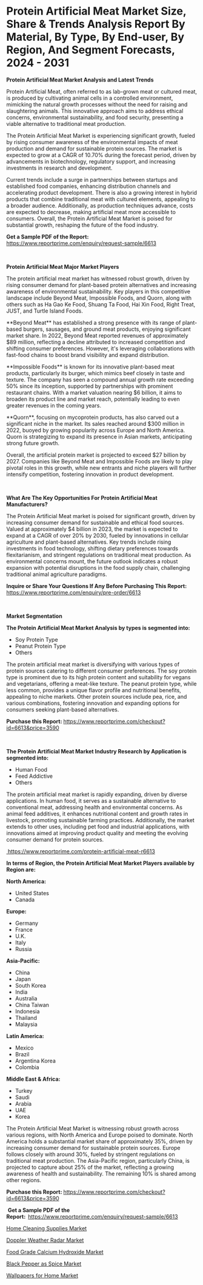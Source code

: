 <p><h1>Protein Artificial Meat Market Size, Share & Trends Analysis Report By Material, By Type, By End-user, By Region, And Segment Forecasts, 2024 - 2031</h1></p><p><strong>Protein Artificial Meat Market Analysis and Latest Trends</strong></p>
<p><p>Protein Artificial Meat, often referred to as lab-grown meat or cultured meat, is produced by cultivating animal cells in a controlled environment, mimicking the natural growth processes without the need for raising and slaughtering animals. This innovative approach aims to address ethical concerns, environmental sustainability, and food security, presenting a viable alternative to traditional meat production.</p><p>The Protein Artificial Meat Market is experiencing significant growth, fueled by rising consumer awareness of the environmental impacts of meat production and demand for sustainable protein sources. The market is expected to grow at a CAGR of 10.70% during the forecast period, driven by advancements in biotechnology, regulatory support, and increasing investments in research and development. </p><p>Current trends include a surge in partnerships between startups and established food companies, enhancing distribution channels and accelerating product development. There is also a growing interest in hybrid products that combine traditional meat with cultured elements, appealing to a broader audience. Additionally, as production techniques advance, costs are expected to decrease, making artificial meat more accessible to consumers. Overall, the Protein Artificial Meat Market is poised for substantial growth, reshaping the future of the food industry.</p></p>
<p><strong>Get a Sample PDF of the Report:&nbsp;</strong> <a href="https://www.reportprime.com/enquiry/request-sample/6613">https://www.reportprime.com/enquiry/request-sample/6613</a></p>
<p>&nbsp;</p>
<p><strong>Protein Artificial Meat Major Market Players</strong></p>
<p><p>The protein artificial meat market has witnessed robust growth, driven by rising consumer demand for plant-based protein alternatives and increasing awareness of environmental sustainability. Key players in this competitive landscape include Beyond Meat, Impossible Foods, and Quorn, along with others such as Ha Gao Ke Food, Shuang Ta Food, Hai Xin Food, Right Treat, JUST, and Turtle Island Foods.</p><p>**Beyond Meat** has established a strong presence with its range of plant-based burgers, sausages, and ground meat products, enjoying significant market share. In 2022, Beyond Meat reported revenues of approximately $89 million, reflecting a decline attributed to increased competition and shifting consumer preferences. However, it's leveraging collaborations with fast-food chains to boost brand visibility and expand distribution.</p><p>**Impossible Foods** is known for its innovative plant-based meat products, particularly its burger, which mimics beef closely in taste and texture. The company has seen a compound annual growth rate exceeding 50% since its inception, supported by partnerships with prominent restaurant chains. With a market valuation nearing $6 billion, it aims to broaden its product line and market reach, potentially leading to even greater revenues in the coming years.</p><p>**Quorn**, focusing on mycoprotein products, has also carved out a significant niche in the market. Its sales reached around $300 million in 2022, buoyed by growing popularity across Europe and North America. Quorn is strategizing to expand its presence in Asian markets, anticipating strong future growth.</p><p>Overall, the artificial protein market is projected to exceed $27 billion by 2027. Companies like Beyond Meat and Impossible Foods are likely to play pivotal roles in this growth, while new entrants and niche players will further intensify competition, fostering innovation in product development.</p></p>
<p>&nbsp;</p>
<p><strong>What Are The Key Opportunities For Protein Artificial Meat Manufacturers?</strong></p>
<p><p>The Protein Artificial Meat market is poised for significant growth, driven by increasing consumer demand for sustainable and ethical food sources. Valued at approximately $4 billion in 2023, the market is expected to expand at a CAGR of over 20% by 2030, fueled by innovations in cellular agriculture and plant-based alternatives. Key trends include rising investments in food technology, shifting dietary preferences towards flexitarianism, and stringent regulations on traditional meat production. As environmental concerns mount, the future outlook indicates a robust expansion with potential disruptions in the food supply chain, challenging traditional animal agriculture paradigms.</p></p>
<p><strong>Inquire or Share Your Questions If Any Before Purchasing This Report:</strong> <a href="https://www.reportprime.com/enquiry/pre-order/6613">https://www.reportprime.com/enquiry/pre-order/6613</a></p>
<p>&nbsp;</p>
<p><strong>Market Segmentation</strong></p>
<p><strong>The Protein Artificial Meat Market Analysis by types is segmented into:</strong></p>
<p><ul><li>Soy Protein Type</li><li>Peanut Protein Type</li><li>Others</li></ul></p>
<p><p>The protein artificial meat market is diversifying with various types of protein sources catering to different consumer preferences. The soy protein type is prominent due to its high protein content and suitability for vegans and vegetarians, offering a meat-like texture. The peanut protein type, while less common, provides a unique flavor profile and nutritional benefits, appealing to niche markets. Other protein sources include pea, rice, and various combinations, fostering innovation and expanding options for consumers seeking plant-based alternatives.</p></p>
<p><strong>Purchase this Report:&nbsp;</strong><a href="https://www.reportprime.com/checkout?id=6613&price=3590">https://www.reportprime.com/checkout?id=6613&price=3590</a></p>
<p>&nbsp;</p>
<p><strong>The Protein Artificial Meat Market Industry Research by Application is segmented into:</strong></p>
<p><ul><li>Human Food</li><li>Feed Addictive</li><li>Others</li></ul></p>
<p><p>The protein artificial meat market is rapidly expanding, driven by diverse applications. In human food, it serves as a sustainable alternative to conventional meat, addressing health and environmental concerns. As animal feed additives, it enhances nutritional content and growth rates in livestock, promoting sustainable farming practices. Additionally, the market extends to other uses, including pet food and industrial applications, with innovations aimed at improving product quality and meeting the evolving consumer demand for protein sources.</p></p>
<p><a href="https://www.reportprime.com/protein-artificial-meat-r6613">&nbsp;https://www.reportprime.com/protein-artificial-meat-r6613</a></p>
<p><strong>In terms of Region, the Protein Artificial Meat Market Players available by Region are:</strong></p>
<p>
    <p> <strong> North America: </strong>
        <ul>
            <li>United States</li>
            <li>Canada</li>
        </ul>
        </p> 
    <p> <strong> Europe: </strong>
        <ul>
            <li>Germany</li>
            <li>France</li>
            <li>U.K.</li>
            <li>Italy</li>
            <li>Russia</li>
        </ul>
        </p> 
    <p> <strong> Asia-Pacific: </strong>
        <ul>
            <li>China</li>
            <li>Japan</li>
            <li>South Korea</li>
            <li>India</li>
            <li>Australia</li>
            <li>China Taiwan</li>
            <li>Indonesia</li>
            <li>Thailand</li>
            <li>Malaysia</li>
        </ul>
        </p> 
    <p> <strong> Latin America: </strong>
        <ul>
            <li>Mexico</li>
            <li>Brazil</li>
            <li>Argentina Korea</li>
            <li>Colombia</li>
        </ul>
        </p> 
    <p> <strong> Middle East & Africa: </strong>
        <ul>
            <li>Turkey</li>
            <li>Saudi</li>
            <li>Arabia</li>
            <li>UAE</li>
            <li>Korea</li>
        </ul>
    </p>
    </p>
<p><p>The Protein Artificial Meat Market is witnessing robust growth across various regions, with North America and Europe poised to dominate. North America holds a substantial market share of approximately 35%, driven by increasing consumer demand for sustainable protein sources. Europe follows closely with around 30%, fueled by stringent regulations on traditional meat production. The Asia-Pacific region, particularly China, is projected to capture about 25% of the market, reflecting a growing awareness of health and sustainability. The remaining 10% is shared among other regions.</p></p>
<p><strong>Purchase this Report: </strong><a href="https://www.reportprime.com/checkout?id=6613&price=3590">https://www.reportprime.com/checkout?id=6613&price=3590</a></p>
<p>&nbsp;<strong>Get a Sample PDF of the Report:&nbsp;&nbsp;</strong><a href="https://www.reportprime.com/enquiry/request-sample/6613">https://www.reportprime.com/enquiry/request-sample/6613</a></p>
<p><strong></strong></p>
<p><p><a href="https://medium.com/@philipholland626/global-home-cleaning-supplies-market-sector-2024-2031-market-metrics-and-market-strategic-9eb912f4a562">Home Cleaning Supplies Market</a></p><p><a href="https://www.linkedin.com/pulse/emerging-trends-doppler-weather-radar-market-global-outlook-future-hfdrf?trackingId=rbYGELnwS6q6fcVX16bbog%3D%3D">Doppler Weather Radar Market</a></p><p><a href="https://github.com/FahadAhmed712/Market-Research-Report-List-1/blob/main/food-grade-calcium-hydroxide-market.md">Food Grade Calcium Hydroxide Market</a></p><p><a href="https://github.com/JosephineMcguire65/Market-Research-Report-List-1/blob/main/black-pepper-as-spice-market.md">Black Pepper as Spice Market</a></p><p><a href="https://medium.com/@philipholland626/wallpapers-for-home-market-a-global-and-regional-analysis-2024-2031-e6313a5dc9e5">Wallpapers for Home Market</a></p></p>